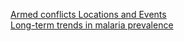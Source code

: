 [Armed conflicts Locations and Events](https://menkli.github.io/malaria_risk/armed_conflicts.html)  
[Long-term trends in malaria prevalence](https://menkli.github.io/malaria_risk/malaria_prevalence.html)